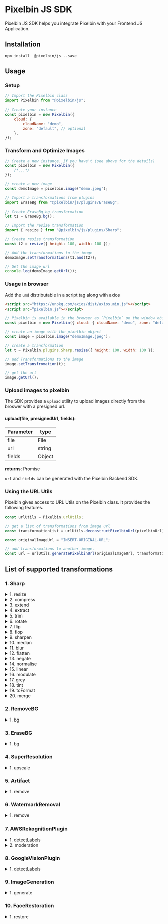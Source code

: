# Pixelbin JS SDK

Pixelbin JS SDK helps you integrate Pixelbin with your Frontend JS Application.

## Installation

```
npm install  @pixelbin/js --save
```

## Usage

### Setup

```javascript
// Import the Pixelbin class
import Pixelbin from "@pixelbin/js";

// Create your instance
const pixelbin = new Pixelbin({
    cloud: {
        cloudName: "demo",
        zone: "default", // optional
    },
});
```

### Transform and Optimize Images

```javascript
// Create a new instance. If you have't (see above for the details)
const pixelbin = new Pixelbin({
    /*...*/
});

// create a new image
const demoImage = pixelbin.image("demo.jpeg");

// Import a transformations from plugins
import EraseBg from "@pixelbin/js/plugins/EraseBg";

// Create EraseBg.bg transformation
let t1 = EraseBg.bg();

// Import the resize transformation
import { resize } from "@pixelbin/js/plugins/Sharp";

// Create resize transformation
const t2 = resize({ height: 100, width: 100 });

// Add the transformations to the image
demoImage.setTransformations(t1.and(t2));

// Get the image url
console.log(demoImage.getUrl());
```

### Usage in browser

Add the `umd` distributable in a script tag along with axios

```html
<script src="https://unpkg.com/axios/dist/axios.min.js"></script>
<script src="pixelbin.js"></script>
```

```javascript
// Pixelbin is available in the browser as `Pixelbin` on the window object
const pixelbin = new Pixelbin({ cloud: { cloudName: "demo", zone: "default" } });

// create an image with the pixelbin object
const image = pixelbin.image("demoImage.jpeg");

// create a transformation
let t = Pixelbin.plugins.Sharp.resize({ height: 100, width: 100 });

// add Transformations to the image
image.setTransfromation(t);

// get the url
image.getUrl();
```

### Upload images to pixelbin

The SDK provides a `upload` utility to upload images directly from the broswer with a presigned url.

#### upload(file, presignedUrl, fields):

| Parameter | type   |
| --------- | ------ |
| file      | File   |
| url       | string |
| fields    | Object |

**returns**: Promise

`url` and `fields` can be generated with the Pixelbin Backend SDK.

### Using the URL Utils

Pixelbin gives access to URL Utils on the Pixelbin class. It provides the following features.

```javascript
const urlUtils = Pixelbin.urlUtils;

// get a list of transformations from image url
const transformationList = urlUtils.deconstructPixelbinUrl(pixelbinUrl);

const originalImageUrl = "INSERT-ORIGINAL-URL";

// add transformations to another image.
const url = urlUtils.generatePixelbinUrl(originalImageUrl, transformationList);
```

## List of supported transformations

### 1. Sharp

<details>
<summary> 1. resize </summary>

#### Supported Configuration

| Property   | Type                                                                                                              | Defaults   |
| ---------- | ----------------------------------------------------------------------------------------------------------------- | ---------- |
| height     | integer                                                                                                           | 0          |
| width      | integer                                                                                                           | 0          |
| fit        | enum : `cover` , `contain` , `fill` , `inside` , `outside`                                                        | 'cover'    |
| background | color                                                                                                             | '000000'   |
| position   | enum : `top` , `bottom` , `left` , `right` , `right_top` , `right_bottom` , `left_top` , `left_bottom` , `center` | 'center'   |
| algorithm  | enum : `nearest` , `cubic` , `mitchell` , `lanczos2` , `lanczos3`                                                 | 'lanczos3' |

#### Usage Example

```javascript
const t = resize({
    height: 0,
    width: 0,
    fit: "cover",
    background: "000000",
    position: "center",
    algorithm: "lanczos3",
});
```

</details>

<details>
<summary> 2. compress </summary>

#### Supported Configuration

| Property | Type    | Defaults |
| -------- | ------- | -------- |
| quality  | integer | 80       |

#### Usage Example

```javascript
const t = compress({
    quality: 80,
});
```

</details>

<details>
<summary> 3. extend </summary>

#### Supported Configuration

| Property   | Type    | Defaults |
| ---------- | ------- | -------- |
| top        | integer | 10       |
| left       | integer | 10       |
| bottom     | integer | 10       |
| right      | integer | 10       |
| background | color   | '000000' |

#### Usage Example

```javascript
const t = extend({
    top: 10,
    left: 10,
    bottom: 10,
    right: 10,
    background: "000000",
});
```

</details>

<details>
<summary> 4. extract </summary>

#### Supported Configuration

| Property | Type    | Defaults |
| -------- | ------- | -------- |
| top      | integer | 10       |
| left     | integer | 10       |
| height   | integer | 50       |
| width    | integer | 20       |

#### Usage Example

```javascript
const t = extract({
    top: 10,
    left: 10,
    height: 50,
    width: 20,
});
```

</details>

<details>
<summary> 5. trim </summary>

#### Supported Configuration

| Property  | Type    | Defaults |
| --------- | ------- | -------- |
| threshold | integer | 10       |

#### Usage Example

```javascript
const t = trim({
    threshold: 10,
});
```

</details>

<details>
<summary> 6. rotate </summary>

#### Supported Configuration

| Property   | Type    | Defaults |
| ---------- | ------- | -------- |
| angle      | integer | 0        |
| background | color   | '000000' |

#### Usage Example

```javascript
const t = rotate({
    angle: 0,
    background: "000000",
});
```

</details>

<details>
<summary> 7. flip </summary>

#### Usage Example

```javascript
const t = flip({});
```

</details>

<details>
<summary> 8. flop </summary>

#### Usage Example

```javascript
const t = flop({});
```

</details>

<details>
<summary> 9. sharpen </summary>

#### Supported Configuration

| Property | Type    | Defaults |
| -------- | ------- | -------- |
| sigma    | integer | 1        |
| flat     | integer | 1        |
| jagged   | integer | 2        |

#### Usage Example

```javascript
const t = sharpen({
    sigma: 1,
    flat: 1,
    jagged: 2,
});
```

</details>

<details>
<summary> 10. median </summary>

#### Supported Configuration

| Property | Type    | Defaults |
| -------- | ------- | -------- |
| size     | integer | 3        |

#### Usage Example

```javascript
const t = median({
    size: 3,
});
```

</details>

<details>
<summary> 11. blur </summary>

#### Supported Configuration

| Property | Type    | Defaults |
| -------- | ------- | -------- |
| sigma    | integer | 1        |

#### Usage Example

```javascript
const t = blur({
    sigma: 1,
});
```

</details>

<details>
<summary> 12. flatten </summary>

#### Supported Configuration

| Property   | Type  | Defaults |
| ---------- | ----- | -------- |
| background | color | '000000' |

#### Usage Example

```javascript
const t = flatten({
    background: "000000",
});
```

</details>

<details>
<summary> 13. negate </summary>

#### Usage Example

```javascript
const t = negate({});
```

</details>

<details>
<summary> 14. normalise </summary>

#### Usage Example

```javascript
const t = normalise({});
```

</details>

<details>
<summary> 15. linear </summary>

#### Supported Configuration

| Property | Type    | Defaults |
| -------- | ------- | -------- |
| a        | integer | 1        |
| b        | integer | 0        |

#### Usage Example

```javascript
const t = linear({
    a: 1,
    b: 0,
});
```

</details>

<details>
<summary> 16. modulate </summary>

#### Supported Configuration

| Property   | Type    | Defaults |
| ---------- | ------- | -------- |
| brightness | integer | 1        |
| saturation | integer | 1        |
| hue        | integer | 90       |

#### Usage Example

```javascript
const t = modulate({
    brightness: 1,
    saturation: 1,
    hue: 90,
});
```

</details>

<details>
<summary> 17. grey </summary>

#### Usage Example

```javascript
const t = grey({});
```

</details>

<details>
<summary> 18. tint </summary>

#### Supported Configuration

| Property | Type  | Defaults |
| -------- | ----- | -------- |
| color    | color | '000000' |

#### Usage Example

```javascript
const t = tint({
    color: "000000",
});
```

</details>

<details>
<summary> 19. toFormat </summary>

#### Supported Configuration

| Property | Type                           | Defaults |
| -------- | ------------------------------ | -------- |
| format   | enum : `jpeg` , `png` , `webp` | 'jpeg'   |

#### Usage Example

```javascript
const t = toFormat({
    format: "jpeg",
});
```

</details>

<details>
<summary> 20. merge </summary>

#### Supported Configuration

| Property   | Type                                                                                                                                                                                                                                                                                                                   | Defaults   |
| ---------- | ---------------------------------------------------------------------------------------------------------------------------------------------------------------------------------------------------------------------------------------------------------------------------------------------------------------------- | ---------- |
| mode       | enum : `overlay` , `underlay`                                                                                                                                                                                                                                                                                          | 'overlay'  |
| image      | file                                                                                                                                                                                                                                                                                                                   | ''         |
| background | color                                                                                                                                                                                                                                                                                                                  | '00000000' |
| height     | integer                                                                                                                                                                                                                                                                                                                | 0          |
| width      | integer                                                                                                                                                                                                                                                                                                                | 0          |
| top        | integer                                                                                                                                                                                                                                                                                                                | 0          |
| left       | integer                                                                                                                                                                                                                                                                                                                | 0          |
| gravity    | enum : `northwest` , `north` , `northeast` , `east` , `center` , `west` , `southwest` , `south` , `southeast` , `custom`                                                                                                                                                                                               | 'center'   |
| blend      | enum : `over` , `in` , `out` , `atop` , `dest` , `dest-over` , `dest-in` , `dest-out` , `dest-atop` , `xor` , `add` , `saturate` , `multiply` , `screen` , `overlay` , `darken` , `lighten` , `colour-dodge` , `color-dodge` , `colour-burn` , `color-burn` , `hard-light` , `soft-light` , `difference` , `exclusion` | 'over'     |
| tile       | boolean                                                                                                                                                                                                                                                                                                                | false      |

#### Usage Example

```javascript
const t = merge({
    mode: "overlay",
    image: "",
    background: "00000000",
    height: 0,
    width: 0,
    top: 0,
    left: 0,
    gravity: "center",
    blend: "over",
    tile: false,
});
```

</details>

### 2. RemoveBG

<details>
<summary> 1. bg </summary>

#### Usage Example

```javascript
const t = bg({});
```

</details>

### 3. EraseBG

<details>
<summary> 1. bg </summary>

#### Supported Configuration

| Property     | Type                           | Defaults  |
| ------------ | ------------------------------ | --------- |
| industryType | enum : `general` , `ecommerce` | 'general' |

#### Usage Example

```javascript
const t = bg({
    industryType: "general",
});
```

</details>

### 4. SuperResolution

<details>
<summary> 1. upscale </summary>

#### Supported Configuration

| Property | Type               | Defaults |
| -------- | ------------------ | -------- |
| type     | enum : `2x` , `4x` | '2x'     |

#### Usage Example

```javascript
const t = upscale({
    type: "2x",
});
```

</details>

### 5. Artifact

<details>
<summary> 1. remove </summary>

#### Usage Example

```javascript
const t = remove({});
```

</details>

### 6. WatermarkRemoval

<details>
<summary> 1. remove </summary>

#### Usage Example

```javascript
const t = remove({});
```

</details>

### 7. AWSRekognitionPlugin

<details>
<summary> 1. detectLabels </summary>

#### Supported Configuration

| Property          | Type    | Defaults |
| ----------------- | ------- | -------- |
| maximumLabels     | integer | 5        |
| minimumConfidence | integer | 55       |

#### Usage Example

```javascript
const t = detectLabels({
    maximumLabels: 5,
    minimumConfidence: 55,
});
```

</details>

<details>
<summary> 2. moderation </summary>

#### Supported Configuration

| Property          | Type    | Defaults |
| ----------------- | ------- | -------- |
| minimumConfidence | integer | 55       |

#### Usage Example

```javascript
const t = moderation({
    minimumConfidence: 55,
});
```

</details>

### 8. GoogleVisionPlugin

<details>
<summary> 1. detectLabels </summary>

#### Supported Configuration

| Property      | Type    | Defaults |
| ------------- | ------- | -------- |
| maximumLabels | integer | 5        |

#### Usage Example

```javascript
const t = detectLabels({
    maximumLabels: 5,
});
```

</details>

### 9. ImageGeneration

<details>
<summary> 1. generate </summary>

#### Supported Configuration

| Property | Type   | Defaults       |
| -------- | ------ | -------------- |
| prompt   | string | 'A cute puppy' |

#### Usage Example

```javascript
const t = generate({
    prompt: "A cute puppy",
});
```

</details>

### 10. FaceRestoration

<details>
<summary> 1. restore </summary>

#### Usage Example

```javascript
const t = restore({});
```

</details>
